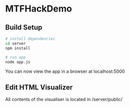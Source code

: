 # MTFHackDemo

## Build Setup

``` bash
# install dependencies
cd server
npm install

# run app
node app.js

```

You can now view the app in a browser at localhost:5000

## Edit HTML Visualizer
All contents of the visualiser is located in /server/public/
